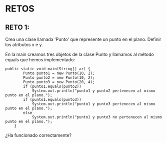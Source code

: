 # RETOS
## RETO 1:
Crea una clase llamada 'Punto' que represente un punto en el plano. Definir los atributos x e y.

En la main creamos tres objetos de la clase Punto y llamamos al método equals que hemos implementado:

```
public static void main(String[] ar) {
        Punto punto1 = new Punto(10, 2);
        Punto punto2 = new Punto(10, 2);
        Punto punto3 = new Punto(20, 4);
        if (punto1.equals(punto2))
            System.out.println("punto1 y punto2 pertenecen al mismo punto en el plano.");
        if (punto1.equals(punto3))
            System.out.println("punto1 y punto3 pertenecen al mismo punto en el plano.");
        else
            System.out.println("punto1 y punto3 no pertenecen al mismo punto en el plano.");
    }
```

¿Ha funcionado correctamente?
